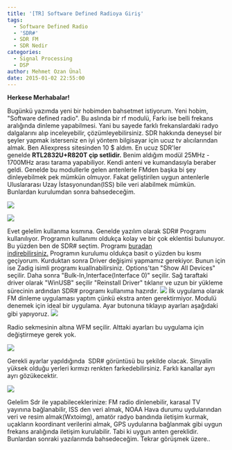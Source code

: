 ```yaml
---
title: '[TR] Software Defined Radioya Giriş'
tags:
  - Software Defined Radio
  - 'SDR#'
  - SDR FM
  - SDR Nedir
categories:
  - Signal Processing
  - DSP
author: Mehmet Ozan Ünal
date: 2015-01-02 22:55:00
---
```


**Herkese Merhabalar!**

Bugünkü yazımda yeni bir hobimden bahsetmet istiyorum. Yeni hobim, "Software
defined radio". Bu aslında bir rf modulü, Farkı ise belli frekans aralığında
dinleme yapabilmesi. Yani bu sayede farklı frekanslardaki radyo dalgalarını alıp
inceleyebilir, çözümleyebilirsiniz. SDR hakkında deneysel bir şeyler yapmak
isterseniz en iyi yöntem bilgisayar için ucuz tv alıcılarından almak. Ben
Aliexpress sitesinden 10 $ aldım. En ucuz SDR'ler genelde **RTL2832U+R820T çip
setlidir.** Benim aldığım modül 25MHz - 1700MHz arası tarama yapabiliyor. Kendi
anteni ve kumandasıyla beraber geldi. Genelde bu modullerle gelen antenlerle
FMden başka bi şey dinleyebilmek pek mümkün olmuyor. Fakat geliştirilen uygun
antenlerle Uluslararası Uzay İstasyonundan(ISS) bile veri alabilmek mümkün.
Bunlardan kurulumdan sonra bahsedeceğim.

![](image.jpg)

![](IMG_20150102_033917.jpg)

Evet gelelim kullanma kısmına. Genelde yazılım olarak SDR# Programı
kullanılıyor. Programın kullanımı oldukça kolay ve bir çok eklentisi bulunuyor.
Bu yüzden ben de SDR# seçtim. Programı
[buradan indirebilirsiniz.](https://sdrsharp.com/#download) Programın kurulumu
oldukça basit o yüzden bu kısmı geçiyorum. Kurduktan sonra Driver değişimi
yapmamız gerekiyor. Bunun için ise Zadig isimli programı kuallnabilirsiniz.
Options'tan "Show All Devices" seçilir. Daha sonra "Bulk-In,Interface(Interface
0)" seçilir. Sağ taraftaki driver olarak "WinUSB" seçilir "Reinstall Driver"
tıklanır ve uzun bir yükleme sürecinin ardından SDR# programı kullanıma
hazırdır.
![](9.png)
İlk uygulama olarak FM dinleme uygulaması yaptım çünkü ekstra anten
gerektirmiyor. Modulü denemek için ideal bir uygulama. Ayar butonuna tıklayıp
ayarları aşağıdaki gibi yapıyoruz.
![](1.png)

Radio sekmesinin altına WFM seçilir. Alttaki ayarları bu uygulama için
değiştirmeye gerek yok.

![](2.png)

Gerekli ayarlar yapıldığında  SDR# görüntüsü bu şekilde olacak. Sinyalin yüksek
olduğu yerleri kırmızı renkten farkedebilirsiniz. Farklı kanallar ayrı ayrı
gözükecektir.

![](3.png)

Gelelim Sdr ile yapabileceklerinize: FM radio dinlenebilir, karasal TV yayınına
bağlanabilir, ISS den veri almak, NOAA Hava durumu uydularından veri ve resim
almak(Wxtoimg), amatör radyo bandında iletişim kurmak, uçakların koordinant
verilerini almak, GPS uydularına bağlanmak gibi uygun frekans aralığında
iletişim kurulabilir. Tabi ki uygun anten gereklidir. Bunlardan sonraki
yazılarımda bahsedeceğim. Tekrar görüşmek üzere..
